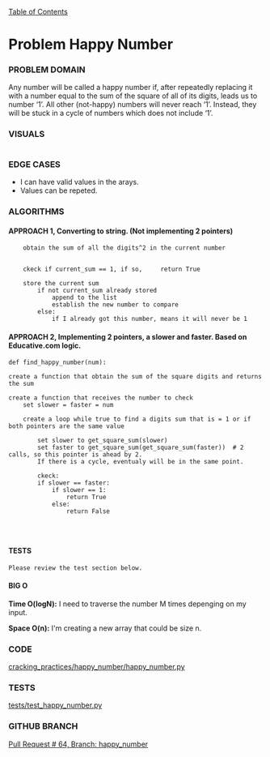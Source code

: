 [Table of Contents](../../README.md)

# Problem Happy Number
<!-- [Whiteboard approach](happy_number) -->

### PROBLEM DOMAIN
Any number will be called a happy number if, after repeatedly replacing it with a number equal to the sum of the
square of all of its digits, leads us to number ‘1’. All other (not-happy) numbers will never reach ‘1’.
Instead, they will be stuck in a cycle of numbers which does not include ‘1’.

### VISUALS

```

```

### EDGE CASES

- I can have valid values in the arays.
- Values can be repeted.

### ALGORITHMS

#### APPROACH 1, Converting to string. (Not implementing 2 pointers)

```
    obtain the sum of all the digits^2 in the current number


    ckeck if current_sum == 1, if so,     return True

    store the current sum
        if not current_sum already stored
            append to the list
            establish the new number to compare
        else:
            if I already got this number, means it will never be 1

```

#### APPROACH 2, Implementing 2 pointers, a slower and faster. Based on Educative.com logic.
```
def find_happy_number(num):

create a function that obtain the sum of the square digits and returns the sum

create a function that receives the number to check
    set slower = faster = num

    create a loop while true to find a digits sum that is = 1 or if both pointers are the same value

        set slower to get_square_sum(slower)
        set faster to get_square_sum(get_square_sum(faster))  # 2 calls, so this pointer is ahead by 2.
        If there is a cycle, eventualy will be in the same point.

        ckeck:
        if slower == faster:
            if slower == 1:
                return True
            else:
                return False




```

#### TESTS

```
Please review the test section below.
```

#### BIG O

**Time O(logN):** I need to traverse the number M times depenging on my input.

**Space O(n):** I'm creating a new array that could be size n.

### CODE

[cracking_practices/happy_number/happy_number.py](happy_number.py)

### TESTS

[tests/test_happy_number.py](../../tests/test_happy_number.py)

### GITHUB BRANCH

[Pull Request # 64, Branch: happy_number](https://github.com/ilealm/cracking-practices/pull/64)
